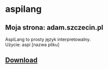 # aspilang
## Moja strona: adam.szczecin.pl

AspiLang to prosty język interpretowalny.  
Użycie: aspi [nazwa pliku]

##
## [Download](https://github.com/aspiranek/aspilang/releases)
